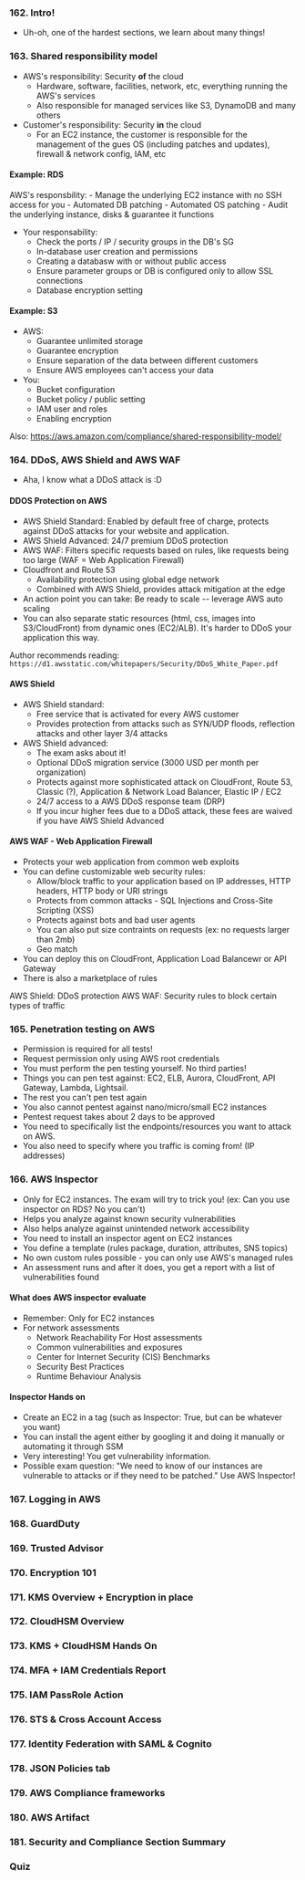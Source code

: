 ### 162. Intro!
- Uh-oh, one of the hardest sections, we learn about many things!

### 163. Shared responsibility model
- AWS's responsibility: Security **of** the cloud
    - Hardware, software, facilities, network, etc, everything running the AWS's services
    - Also responsible for managed services like S3, DynamoDB and many others 
- Customer's responsibility: Security **in** the cloud
    - For an EC2 instance, the customer is responsible for the management of the gues OS (including patches and updates), firewall & network config, IAM, etc

#### Example: RDS
AWS's responsbility:
    - Manage the underlying EC2 instance with no SSH access for you
    - Automated DB patching
    - Automated OS patching
    - Audit the underlying instance, disks & guarantee it functions
- Your responsability:
    - Check the ports / IP / security groups in the DB's SG
    - In-database user creation and permissions
    - Creating a databasw with or without public access
    - Ensure parameter groups or DB is configured only to allow SSL connections    
    - Database encryption setting

#### Example: S3
- AWS:
    - Guarantee unlimited storage
    - Guarantee encryption
    - Ensure separation of the data between different customers
    - Ensure AWS employees can't access your data
- You:
    - Bucket configuration
    - Bucket policy / public setting
    - IAM user and roles
    - Enabling encryption

Also: https://aws.amazon.com/compliance/shared-responsibility-model/

### 164. DDoS, AWS Shield and AWS WAF 
- Aha, I know what a DDoS attack is :D

#### DDOS Protection on AWS
- AWS Shield Standard: Enabled by default free of charge, protects against DDoS attacks for your website and application.
- AWS Shield Advanced: 24/7 premium DDoS protection
- AWS WAF: Filters specific requests based on rules, like requests being too large (WAF = Web Application Firewall)
- Cloudfront and Route 53
    - Availability protection using global edge network
    - Combined with AWS Shield, provides attack mitigation at the edge
- An action point you can take: Be ready to scale -- leverage AWS auto scaling
- You can also separate static resources (html, css, images into S3/CloudFront) from dynamic ones (EC2/ALB). It's harder to DDoS your application this way.

Author recommends reading: `https://d1.awsstatic.com/whitepapers/Security/DDoS_White_Paper.pdf`

#### AWS Shield
- AWS Shield standard:
    - Free service that is activated for every AWS customer
    - Provides protection from attacks such as SYN/UDP floods, reflection attacks and other layer 3/4 attacks
- AWS Shield advanced:
    - The exam asks about it! 
    - Optional DDoS migration service (3000 USD per month per organization)
    - Protects against more sophisticated attack on CloudFront, Route 53, Classic (?), Application & Network Load Balancer, Elastic IP / EC2
    - 24/7 access to a AWS DDoS response team (DRP)
    - If you incur higher fees due to a DDoS attack, these fees are waived if you have AWS Shield Advanced

#### AWS WAF - Web Application Firewall
- Protects your web application from common web exploits
- You can define customizable web security rules:
    - Allow/block traffic to your application based on IP addresses, HTTP headers, HTTP body or URI strings
    - Protects from common attacks - SQL Injections and Cross-Site Scripting (XSS)
    - Protects against bots and bad user agents
    - You can also put size contraints on requests (ex: no requests larger than 2mb)
    - Geo match
- You can deploy this on CloudFront, Application Load Balancewr or API Gateway
- There is also a marketplace of rules
    
AWS Shield: DDoS protection
AWS WAF: Security rules to block certain types of traffic

### 165. Penetration testing on AWS
- Permission is required for all tests! 
- Request permission only using AWS root credentials
- You must perform the pen testing yourself. No third parties!
- Things you can pen test against: EC2, ELB, Aurora, CloudFront, API Gateway, Lambda, Lightsail.
- The rest you can't pen test again
- You also cannot pentest against nano/micro/small EC2 instances
- Pentest request takes about 2 days to be approved
- You need to specifically list the endpoints/resources you want to attack on AWS.
- You also need to specify where you traffic is coming from! (IP addresses)

### 166. AWS Inspector
- Only for EC2 instances. The exam will try to trick you! (ex: Can you use inspector on RDS? No you can't)
- Helps you analyze against known security vulnerabilities
- Also helps analyze  against unintended network accessibility
- You need to install an inspector agent on EC2 instances
- You define a template (rules package, duration, attributes, SNS topics)
- No own custom rules possible - you can only use AWS's managed rules
- An assessment runs and after it does, you get a report with a list of vulnerabilities found

#### What does AWS inspector evaluate
- Remember: Only for EC2 instances
- For network assessments
    - Network Reachability
For Host assessments
    - Common vulnerabilities and exposures
    - Center for Internet Security (CIS) Benchmarks
    - Security Best Practices
    - Runtime Behaviour Analysis

#### Inspector Hands on
- Create an EC2 in a tag (such as Inspector: True, but can be whatever you want)
- You can install the agent either by googling it and doing it manually or automating it through SSM
- Very interesting! You get vulnerability information.
- Possible exam question: "We need to know of our instances are vulnerable to attacks or if they need to be patched." Use AWS Inspector!

### 167. Logging in AWS

### 168. GuardDuty

### 169. Trusted Advisor

### 170. Encryption 101

### 171. KMS Overview + Encryption in place

### 172. CloudHSM Overview

### 173. KMS + CloudHSM Hands On

### 174. MFA + IAM Credentials Report

### 175. IAM PassRole Action

### 176. STS & Cross Account Access

### 177. Identity Federation with SAML & Cognito

### 178. JSON Policies tab

### 179. AWS Compliance frameworks

### 180. AWS Artifact

### 181. Security and Compliance Section Summary

### Quiz